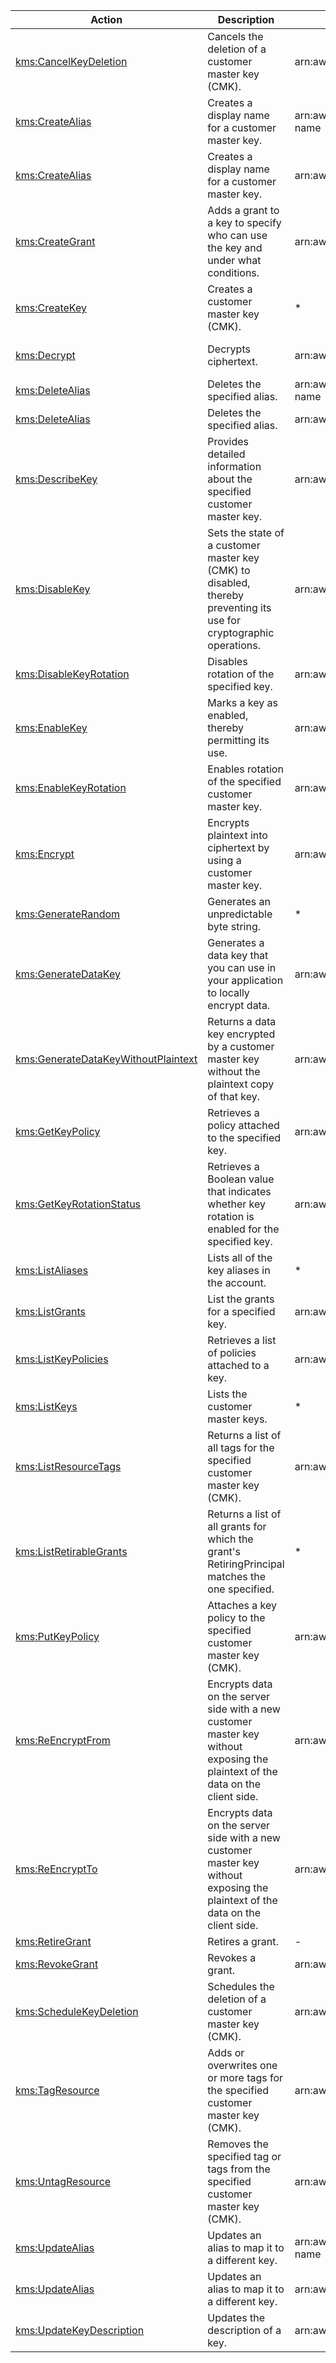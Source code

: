 | Action | Description | Resource | Condition |
| --- | --- | --- | --- |
| [kms:CancelKeyDeletion](http://docs.aws.amazon.com/kms/latest/APIReference/API_CancelKeyDeletion.html) | Cancels the deletion of a customer master key (CMK). | arn:aws:kms:$region:$account:key/$key-id | kms:CallerAccount, kms:ViaService |
| [kms:CreateAlias](http://docs.aws.amazon.com/kms/latest/APIReference/API_CreateAlias.html) | Creates a display name for a customer master key. | arn:aws:kms:$region:$account:alias/$alias-name | - |
| [kms:CreateAlias](http://docs.aws.amazon.com/kms/latest/APIReference/API_CreateAlias.html) | Creates a display name for a customer master key. | arn:aws:kms:$region:$account:key/$key-id | kms:CallerAccount, kms:ViaService |
| [kms:CreateGrant](http://docs.aws.amazon.com/kms/latest/APIReference/API_CreateGrant.html) | Adds a grant to a key to specify who can use the key and under what conditions. | arn:aws:kms:$region:$account:key/$key-id | kms:GrantConstraintType, kms:GrantIsForAWSResource, kms:GrantOperations, kms:CallerAccount, kms:ViaService |
| [kms:CreateKey](http://docs.aws.amazon.com/kms/latest/APIReference/API_CreateKey.html) | Creates a customer master key (CMK). | * | kms:BypassPolicyLockoutSafetyCheck |
| [kms:Decrypt](http://docs.aws.amazon.com/kms/latest/APIReference/API_Decrypt.html) | Decrypts ciphertext. | arn:aws:kms:$region:$account:key/$key-id | kms:EncryptionContext:, kms:EncryptionContextKeys, kms:CallerAccount, kms:ViaService |
| [kms:DeleteAlias](http://docs.aws.amazon.com/kms/latest/APIReference/API_DeleteAlias.html) | Deletes the specified alias. | arn:aws:kms:$region:$account:alias/$alias-name | - |
| [kms:DeleteAlias](http://docs.aws.amazon.com/kms/latest/APIReference/API_DeleteAlias.html) | Deletes the specified alias. | arn:aws:kms:$region:$account:key/$key-id | kms:CallerAccount, kms:ViaService |
| [kms:DescribeKey](http://docs.aws.amazon.com/kms/latest/APIReference/API_DescribeKey.html) | Provides detailed information about the specified customer master key. | arn:aws:kms:$region:$account:key/$key-id | kms:CallerAccount, kms:ViaService |
| [kms:DisableKey](http://docs.aws.amazon.com/kms/latest/APIReference/API_DisableKey.html) | Sets the state of a customer master key (CMK) to disabled, thereby preventing its use for cryptographic operations. | arn:aws:kms:$region:$account:key/$key-id | kms:CallerAccount, kms:ViaService |
| [kms:DisableKeyRotation](http://docs.aws.amazon.com/kms/latest/APIReference/API_DisableKeyRotation.html) | Disables rotation of the specified key. | arn:aws:kms:$region:$account:key/$key-id | kms:CallerAccount, kms:ViaService |
| [kms:EnableKey](http://docs.aws.amazon.com/kms/latest/APIReference/API_EnableKey.html) | Marks a key as enabled, thereby permitting its use. | arn:aws:kms:$region:$account:key/$key-id | kms:CallerAccount, kms:ViaService |
| [kms:EnableKeyRotation](http://docs.aws.amazon.com/kms/latest/APIReference/API_EnableKeyRotation.html) | Enables rotation of the specified customer master key. | arn:aws:kms:$region:$account:key/$key-id | kms:CallerAccount, kms:ViaService |
| [kms:Encrypt](http://docs.aws.amazon.com/kms/latest/APIReference/API_Encrypt.html) | Encrypts plaintext into ciphertext by using a customer master key. | arn:aws:kms:$region:$account:key/$key-id | kms:EncryptionContext:, kms:EncryptionContextKeys, kms:CallerAccount, kms:ViaService |
| [kms:GenerateRandom](http://docs.aws.amazon.com/kms/latest/APIReference/API_GenerateRandom.html) | Generates an unpredictable byte string. | * | - |
| [kms:GenerateDataKey](http://docs.aws.amazon.com/kms/latest/APIReference/API_GenerateDataKey.html) | Generates a data key that you can use in your application to locally encrypt data. | arn:aws:kms:$region:$account:key/$key-id | kms:EncryptionContext:, kms:EncryptionContextKeys, kms:CallerAccount, kms:ViaService |
| [kms:GenerateDataKeyWithoutPlaintext](http://docs.aws.amazon.com/kms/latest/APIReference/API_GenerateDataKeyWithoutPlaintext.html) | Returns a data key encrypted by a customer master key without the plaintext copy of that key. | arn:aws:kms:$region:$account:key/$key-id | kms:EncryptionContext:, kms:EncryptionContextKeys, kms:CallerAccount, kms:ViaService |
| [kms:GetKeyPolicy](http://docs.aws.amazon.com/kms/latest/APIReference/API_GetKeyPolicy.html) | Retrieves a policy attached to the specified key. | arn:aws:kms:$region:$account:key/$key-id | kms:CallerAccount, kms:ViaService |
| [kms:GetKeyRotationStatus](http://docs.aws.amazon.com/kms/latest/APIReference/API_GetKeyRotationStatus.html) | Retrieves a Boolean value that indicates whether key rotation is enabled for the specified key. | arn:aws:kms:$region:$account:key/$key-id | kms:CallerAccount, kms:ViaService |
| [kms:ListAliases](http://docs.aws.amazon.com/kms/latest/APIReference/API_ListAliases.html) | Lists all of the key aliases in the account. | * | - |
| [kms:ListGrants](http://docs.aws.amazon.com/kms/latest/APIReference/API_ListGrants.html) | List the grants for a specified key. | arn:aws:kms:$region:$account:key/$key-id | kms:CallerAccount, kms:ViaService |
| [kms:ListKeyPolicies](http://docs.aws.amazon.com/kms/latest/APIReference/API_ListKeyPolicies.html) | Retrieves a list of policies attached to a key. | arn:aws:kms:$region:$account:key/$key-id | kms:CallerAccount, kms:ViaService |
| [kms:ListKeys](http://docs.aws.amazon.com/kms/latest/APIReference/API_ListKeys.html) | Lists the customer master keys. | * | - |
| [kms:ListResourceTags](https://docs.aws.amazon.com/kms/latest/APIReference/API_ListResourceTags.html) | Returns a list of all tags for the specified customer master key (CMK). | arn:aws:kms:$region:$account:key/$key-id | ? |
| [kms:ListRetirableGrants](http://docs.aws.amazon.com/kms/latest/APIReference/API_ListRetirableGrants.html) | Returns a list of all grants for which the grant's RetiringPrincipal matches the one specified. | * | - |
| [kms:PutKeyPolicy](http://docs.aws.amazon.com/kms/latest/APIReference/API_PutKeyPolicy.html) | Attaches a key policy to the specified customer master key (CMK). | arn:aws:kms:$region:$account:key/$key-id | kms:CallerAccount, kms:ViaService |
| [kms:ReEncryptFrom](http://docs.aws.amazon.com/kms/latest/APIReference/API_ReEncrypt.html) | Encrypts data on the server side with a new customer master key without exposing the plaintext of the data on the client side. | arn:aws:kms:$region:$account:key/$key-id | kms:EncryptionContext:, kms:EncryptionContextKeys, kms:ReEncryptOnSameKey, kms:CallerAccount, kms:ViaService |
| [kms:ReEncryptTo](http://docs.aws.amazon.com/kms/latest/APIReference/API_ReEncrypt.html) | Encrypts data on the server side with a new customer master key without exposing the plaintext of the data on the client side. | arn:aws:kms:$region:$account:key/$key-id | kms:EncryptionContext:, kms:EncryptionContextKeys, kms:ReEncryptOnSameKey, kms:CallerAccount, kms:ViaService |
| [kms:RetireGrant](http://docs.aws.amazon.com/kms/latest/APIReference/API_RetireGrant.html) | Retires a grant. | - | - |
| [kms:RevokeGrant](http://docs.aws.amazon.com/kms/latest/APIReference/API_RevokeGrant.html) | Revokes a grant. | arn:aws:kms:$region:$account:key/$key-id | kms:CallerAccount, kms:ViaService |
| [kms:ScheduleKeyDeletion](http://docs.aws.amazon.com/kms/latest/APIReference/API_ScheduleKeyDeletion.html) | Schedules the deletion of a customer master key (CMK). | arn:aws:kms:$region:$account:key/$key-id | kms:CallerAccount, kms:ViaService |
| [kms:TagResource](https://docs.aws.amazon.com/kms/latest/APIReference/API_TagResource.html) | Adds or overwrites one or more tags for the specified customer master key (CMK). | arn:aws:kms:$region:$account:key/$key-id | ? |
| [kms:UntagResource](https://docs.aws.amazon.com/kms/latest/APIReference/API_UntagResource.html) | Removes the specified tag or tags from the specified customer master key (CMK). | arn:aws:kms:$region:$account:key/$key-id | ? |
| [kms:UpdateAlias](http://docs.aws.amazon.com/kms/latest/APIReference/API_UpdateAlias.html) | Updates an alias to map it to a different key. | arn:aws:kms:$region:$account:alias/$alias-name | - |
| [kms:UpdateAlias](http://docs.aws.amazon.com/kms/latest/APIReference/API_UpdateAlias.html) | Updates an alias to map it to a different key. | arn:aws:kms:$region:$account:key/$key-id | kms:CallerAccount, kms:ViaService |
| [kms:UpdateKeyDescription](http://docs.aws.amazon.com/kms/latest/APIReference/API_UpdateKeyDescription.html) | Updates the description of a key. | arn:aws:kms:$region:$account:key/$key-id | kms:CallerAccount, kms:ViaService |

